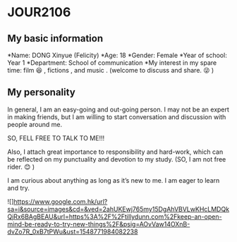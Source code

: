 # JOUR2106

## My basic information

*Name: DONG Xinyue (Felicity)
*Age: 18
*Gender: Female
*Year of school: Year 1
*Department: School of communication
*My interest in my spare time: film :satisfied: , fictions , and music . (welcome to discuss and share. :stuck_out_tongue_winking_eye: ) 

## My personality 

In general, I am an easy-going and out-going person. I may not be an expert in making friends, but I am willing to start conversation and discussion with people around me. 

SO, FELL FREE TO TALK TO ME!!!

Also, I attach great importance to responsibility and hard-work, which can be reflected on my punctuality and devotion to my study. (SO, I am not free rider. :blush: ) 

I am curious about anything as long as it’s new to me. I am eager to learn and try. 

![]https://www.google.com.hk/url?sa=i&source=images&cd=&ved=2ahUKEwj765my15DgAhVBVLwKHcLMDQkQjRx6BAgBEAU&url=https%3A%2F%2Ftillydunn.com%2Fkeep-an-open-mind-be-ready-to-try-new-things%2F&psig=AOvVaw14OXnB-dvZo7R_0xB7tPWu&ust=1548771984082238  
